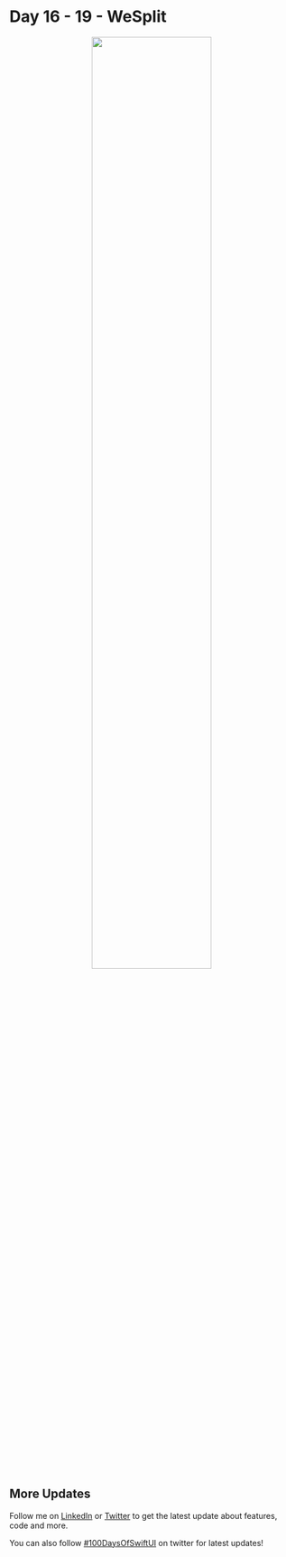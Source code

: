 # Day 16 - 19 - WeSplit

<p align="center">
  <img src="https://github.com/shankarmadeshvaran/100DaysOfSwiftUI/blob/master/WeSplit/ScreenShots/wesplit.png" width="65%" height="65%"/>
</p>


## More Updates
Follow me on [LinkedIn](https://linkedin.com/in/shankar-mathesh) or [Twitter](https://twitter.com/Shankar__am) to get the latest update about features, code and more. 

You can also follow [#100DaysOfSwiftUI](https://twitter.com/hashtag/100DaysOfSwiftUI) on twitter for latest updates!


